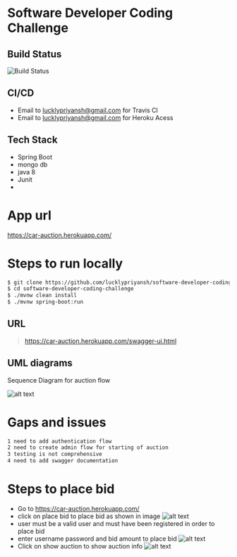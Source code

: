 
# Software Developer Coding Challenge

## Build Status
![Build Status](https://travis-ci.com/lucklypriyansh/software-developer-coding-challenge.svg?branch=master)

  
## CI/CD
- Email to lucklypriyansh@gmail.com for Travis CI
- Email to lucklypriyansh@gmail.com for Heroku Acess

## Tech Stack
- Spring Boot
- mongo db
- java 8
- Junit
- 

# App url

https://car-auction.herokuapp.com/

# Steps to run locally

```sh
$ git clone https://github.com/lucklypriyansh/software-developer-coding-challenge.git
$ cd software-developer-coding-challenge
$ ./mvnw clean install
$ ./mvnw spring-boot:run
```

## URL
> https://car-auction.herokuapp.com/swagger-ui.html



## UML diagrams

Sequence Diagram for auction flow

![alt text](https://i.ibb.co/JCDcm8k/Screenshot-2019-08-07-at-7-17-02-PM.png)

# Gaps and issues

```sh
1 need to add authentication flow  
2 need to create admin flow for starting of auction 
3 testing is not comprehensive
4 need to add swagger documentation
```

#  Steps to place bid

 -  Go to https://car-auction.herokuapp.com/
 -  click on place bid to place bid as shown in image
   ![alt text](https://i.ibb.co/2vtxGDQ/Screenshot-2019-08-07-at-7-21-02-PM.png)
 -  user must be a valid user and must have been registered in order to place bid
 -  enter username password and bid amount to place bid
    ![alt text](https://i.ibb.co/9rFSkxw/Screenshot-2019-08-07-at-7-27-33-PM.png)
 -  Click on show auction to show auction info
    ![alt text](https://i.ibb.co/1QfXXhF/Screenshot-2019-08-07-at-9-15-21-PM.png)
    



